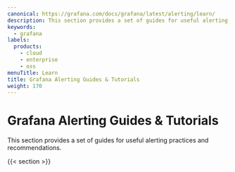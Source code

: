 ```yaml
---
canonical: https://grafana.com/docs/grafana/latest/alerting/learn/
description: This section provides a set of guides for useful alerting practices and recommendations
keywords:
  - grafana
labels:
  products:
    - cloud
    - enterprise
    - oss
menuTitle: Learn
title: Grafana Alerting Guides & Tutorials
weight: 170
---
```


# Grafana Alerting Guides & Tutorials

This section provides a set of guides for useful alerting practices and recommendations.

{{< section >}}
